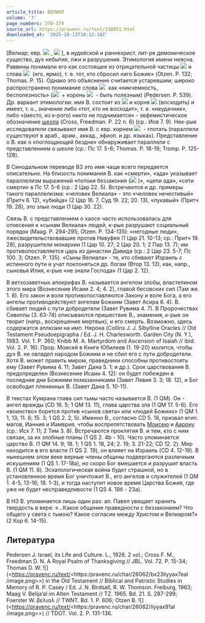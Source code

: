 ```yaml
---
article_title: ВЕЛИАЛ
volume: '7'
page_numbers: 378-379
source_url: https://pravenc.ru/text/150051.html
downloaded_at: '2025-10-13T10:12:18Z'
---
```


[Велиар; евр. ![](https://pravenc.ru/char/2712331/lx5bylb/image.png) , ![](https://pravenc.ru/char/26062/beliyyax91al/image.png) ], в иудейской и раннехрист. лит-ре демоническое существо, дух небытия, лжи и разрушения. Этимология имени неясна. Раввины понимали его как состоящее из отрицательной частицы ![](<https://pravenc.ru/char/26062/beli /image.png>) и слова ![](https://pravenc.ru/char/26062/x7eol/image.png)  (иго, ярмо), т. е. тот, кто сбросил «иго Божие» (Otzen. P. 132; Thomas. P. 15). Однако это объяснение считается устаревшим; широко распространено понимание слова ![](https://pravenc.ru/char/2712331/lx5bylb/image.png)  как «никчемность, бесполезность» (![](https://pravenc.ru/char/26062/beli/image.png)  + корень ![](https://pravenc.ru/char/26062/yAal/image.png)  - быть полезным) (Pedersen. P. 539). Др. вариант этимологии: имя В. состоит из ![](<https://pravenc.ru/char/26062/beli /image.png>) и корня ![](<https://pravenc.ru/char/26062/x7eala /image.png>) (восходить) и имеет, т. о., значение либо «тот, кто не восходит», т. е. «неудачник», либо «(место, из к-рого) никто не поднимается» - эвфемистическое обозначение [шеола](https://pravenc.ru/text/шеола.html) (Cross, Freedman. P. 22 n. 6) (ср.: Иов 7. 9). Нек-рые исследователи связывают имя В. с евр. корнем ![](https://pravenc.ru/char/26062/blx7e/image.png)  - глотать (параллели существуют в араб., арам., аккад., эфиоп. и др. языках). Представление о В. как о «поглощающей бездне» обнаруживает параллели с представлением о шеоле (ср.: Пс 17. 5-6; Thomas. P. 18-19; Tromp. P. 125-128).

В Синодальном переводе ВЗ это имя чаще всего передается описательно. На близость понимания В. как «смерти», «ада» указывает параллелизм выражений «потоки беззакония (![](https://pravenc.ru/char/2712331/lx5bylb/image.png) )», «цепи ада», «сети смерти» в Пс 17. 5-6 (ср.: 2 Цар 22. 5). Встречаются и др. примеры такого параллелизма: «человек Велиала» - это «человек нечестивый» (Притч 6. 12), «убийца» (2 Цар 16. 7, Суд 19. 22; 20. 13), «лукавый» (Притч 19. 28), это злые люди (1 Цар 30. 22).

Связь В. с представлением о хаосе часто использовалась для отнесения к «сынам Велиала» людей, к-рые разрушают социальный порядок (Maag. P. 294-295; Otzen. P. 134-135): «негодные люди», лжесвидетельствовавшие против Навуфея (1 Цар 21. 10-13; ср.: Притч 19. 28), разрушители монархии (1 Цар 10. 27; 2 Цар 20. 1; 2 Пар 13. 7); им противопоставляется царь из династии Давида (ср.: 2 Цар 23. 5-7; Пс 100. 3; Otzen. P. 135). «Cыны Велиала» - те, кто сбивают Израиль с истинного пути и учат поклоняться др. богам (Втор 13. 13), как, напр., сыновья Илия, к-рые «не знали Господа» (1 Цар 2. 12).

В ветхозаветных апокрифах В. называется ангелом злобы, властелином этого мира (Вознесение Исаии 2. 4; 4. 2), главой бесовских сил (Там же. 1. 8). Его закон и воля противопоставляются Закону и воле Бога, а его ангелы противодействуют ангелам Божиим (Завет Асира 6. 4). В. сбивает людей с пути добродетели (Завет Рувима 4. 7). В Пророчествах Сивиллы (3. 63-74) описываются пришествие В., знамения, к-рые он творит (напр., воскрешение мертвых), и его смерть. Возможно, здесь содержатся аллюзии на имп. Нерона (Collins J. J. Sibylline Oracles // Old Testament Pseudoepigrapha / Ed. J. H. Charlesworth. Garden City (N. Y.), 1983. Vol. 1. P. 360; Knibb M. A. Martyrdom and Ascension of Isaiah // ibid. Vol. 2. P. 16). Прор. Моисей в Книге Юбилеев (1. 19-20) молится, чтобы дух В. не овладел народом Божиим и не сбил его с пути добродетели. Хотя В. может править миром, праведники способны противостоять ему (Завет Рувима 4. 11; Завет Дана 5. 1; и др.). Срок царствования В. предопределен (Вознесение Исаии 4. 12): он будет побежден в последние дни Божиими помазанниками (Завет Левия 3. 3; 18. 12), и Бог освободит плененных В. (Завет Дана 5. 10-11).

В текстах Кумрана глава сил тьмы часто называется В. (1 QM). Он - ангел вражды (CD 16. 5; 1 QM 13. 11), глава царства зла (1 QM 17. 5-6). Его «воинство» борется против «сынов света» или «людей Божиих» (1 QM 1. 1, 13; 11. 8; 15. 3; 1 QS 2. 2, 5). Именно В., согласно CD 5. 18, призвал егип. магов, Ианния и Иамврия, чтобы воспрепятствовать [Моисею](https://pravenc.ru/text/Моисею.html) и [Аарону](https://pravenc.ru/text/Аарону.html) (ср.: Исх 7. 11; 2 Тим 3. 8). Встречаются проклятия В. и тем, кто с ним связан, за их злобные планы (1 QS 2. 4b - 10). Часто упоминается царство В. (1 QM 14. 9; 18. 1; 1 QS 1. 18, 24; 2. 19; 3. 21-22; CD 12. 2). Мир находится в его власти (1 QS 2. 19), он влияет на Израиль (CD 4. 12-19). В нынешнем злом веке верные члены общины подвергаются различным искушениям (1 QS 1. 17-18a), но скоро Бог вмешается и разрушит власть В. (1 QM 11. 8). Эсхатологическая война будет страшной, но в установленное время Бог уничтожит В., его ангелов и служителей (1 QM 1. 4-5, 13-16; 18. 1-3), и тогда наступит новое время Царства Божия, где уже не будет несправедливости (1 QS 4. 18б - 23а).

В НЗ В. упоминается лишь один раз: ап. Павел увещает хранить твердость в вере: «...Какое общение праведности с беззаконием? Что общего у света с тьмою? Какое согласие между Христом и Велиаром?» (2 Кор 6. 14-15).

## Литература

Pedersen J. Israel, its Life and Culture. L., 1926. 2 vol.; Cross F. M., Freedman D. N. A Royal Psalm of Thanksgiving // JBL. Vol. 72. P. 15-34; Thomas D. W. ![](<https://pravenc.ru/text/<https:/pravenc.ru/char/26062/bx23liyyax7eal /image.png>>) in the Old Testament // Biblical and Patristic Studies in Memory of R. P. Casey / Ed. J. N. Birdsall, R. W. Thomson. Freiburg, 1963; Maag V. Belija‘al im Alten Testament // TZ. 1965. Bd. 21. S. 287-299; Foerster W. βελιαλ // TWNT. Bd. 1. P. 606; Otzen B. ![](<https://pravenc.ru/text/<https:/pravenc.ru/char/26062/liyyax91al /image.png>>) // TDOT. Vol. 2. P. 131-136.
